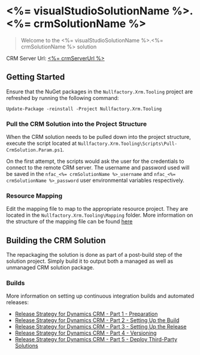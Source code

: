 # <%= visualStudioSolutionName %>.<%= crmSolutionName %>
> Welcome to the <%= visualStudioSolutionName %>.<%= crmSolutionName %> solution

CRM Server Url: [<%= crmServerUrl %>](<%= crmServerUrl %>) 

## Getting Started

Ensure that the NuGet packages in the `Nullfactory.Xrm.Tooling` project are refreshed by running the following command:
```
Update-Package -reinstall -Project Nullfactory.Xrm.Tooling
```

### Pull the CRM Solution into the Project Structure

When the CRM solution needs to be pulled down into the project structure, execute the script located at `Nullfactory.Xrm.Tooling\Scripts\Pull-CrmSolution.Param.ps1`.

On the first attempt, the scripts would ask the user for the credentials to connect to the remote CRM server. The username and password used will be saved in the `nfac_<%= crmSolutionName %>_username` and `nfac_<%= crmSolutionName %>_password` user environmental variables respectively. 

### Resource Mapping

Edit the mapping file to map to the appropriate resource project. They are located in the `Nullfactory.Xrm.Tooling\Mapping` folder. 
More information on the structure of the mapping file can be found [here](https://msdn.microsoft.com/en-us/library/jj602987.aspx#use_command)

## Building the CRM Solution

The repackaging the solution is done as part of a post-build step of the solution project. Simply build it to output both a managed as well as unmanaged CRM solution package. 

### Builds 

More information on setting up continuous integration builds and automated releases:

- [Release Strategy for Dynamics CRM - Part 1 - Preparation](http://www.nullfactory.net/2016/10/release-strategy-for-dynamics-crm-prepping-part-1/)
- [Release Strategy for Dynamics CRM - Part 2 - Setting Up the Build](http://www.nullfactory.net/2016/11/release-strategy-for-dynamics-crm-setting-up-the-build-part-2/)
- [Release Strategy for Dynamics CRM - Part 3 - Setting Up the Release](http://www.nullfactory.net/2016/11/release-strategy-for-dynamics-crm-setting-up-the-release-part-3/)
- [Release Strategy for Dynamics CRM - Part 4 - Versioning](http://www.nullfactory.net/2017/02/release-strategy-for-dynamics-crm-versioning-part-4/)
- [Release Strategy for Dynamics CRM - Part 5 - Deploy Third-Party Solutions](http://www.nullfactory.net/2017/04/release-strategy-for-dynamics-crm-deploying-third-party-solutions-part-5/)
